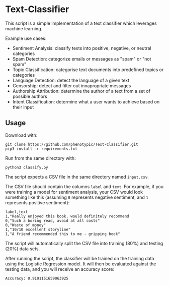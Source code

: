 # Text-Classifier

This script is a simple implementation of a text classifier which leverages machine learning.

Example use cases:

- Sentiment Analysis: classify texts into positive, negative, or neutral categories
- Spam Detection: categorize emails or messages as "spam" or "not spam"
- Topic Classification: categorise text documents into predefined topics or categories
- Language Detection: detect the language of a given text
- Censorship: detect and filter out innapropriate messages
- Authorship Attribution: determine the author of a text from a set of possible authors
- Intent Classification: determine what a user wants to achieve based on their input

## Usage

Download with:
```
git clone https://github.com/phenotypic/Text-Classifier.git
pip3 install -r requirements.txt
```

Run from the same directory with:
```
python3 classify.py
```

The script expects a CSV file in the same directory named `input.csv`.

The CSV file should contain the columns `label` and `text`. For example, if you were training a model for sentiment analysis, your CSV would look something like this (assuming `0` represents negative sentiment, and `1` represents positive sentiment):

```
label,text
1,"Really enjoyed this book, would definitely recommend
0,"Such a boring read, avoid at all costs"
0,"Waste of money"
1,"10/10 excellent storyline"
1,"A friend recommended this to me - gripping book"
```

The script will automatically split the CSV file into training (80%) and testing (20%) data sets.

After running the script, the classifier will be trained on the training data using the Logistic Regression model. It will then be evaluated against the testing data, and you will receive an accuracy score:

```
Accuracy: 0.9191151659063925
```
